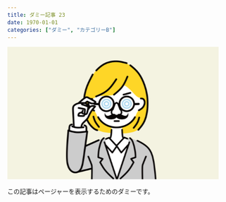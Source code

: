```yaml
---
title: ダミー記事 23
date: 1970-01-01
categories: ["ダミー", "カテゴリーB"]
---
```


![](thumbnail.png)

この記事はページャーを表示するためのダミーです。
